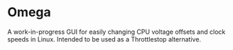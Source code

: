 # Omega

A work-in-progress GUI for easily changing CPU voltage offsets and clock speeds in Linux. Intended to be used as a Throttlestop alternative.
